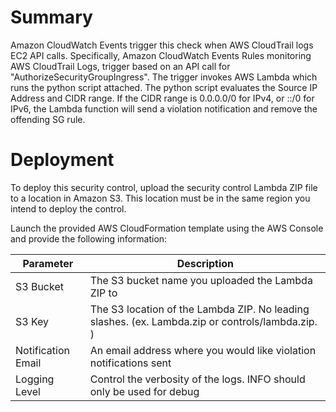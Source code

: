 Summary
========
Amazon CloudWatch Events trigger this check when AWS CloudTrail logs EC2 API calls. Specifically, Amazon CloudWatch Events Rules monitoring AWS CloudTrail Logs, trigger based on an API call for "AuthorizeSecurityGroupIngress". The trigger invokes AWS Lambda which runs the python script attached. The python script evaluates the Source IP Address and CIDR range. If the CIDR range is 0.0.0.0/0 for IPv4, or ::/0 for IPv6, the Lambda function will send a violation notification and remove the offending SG rule.

Deployment
==========

To deploy this security control, upload the security control Lambda ZIP file to a location in Amazon S3. This location must be in the same region you intend to deploy the control.

Launch the provided AWS CloudFormation template using the AWS Console and provide the following information:

  | Parameter            | Description
  | -------------------- | --------------------------------------------------------------------------------------------------
  | S3 Bucket            | The S3 bucket name you uploaded the Lambda ZIP to
  | S3 Key               | The S3 location of the Lambda ZIP. No leading slashes. (ex. Lambda.zip or controls/lambda.zip. )
  | Notification Email   | An email address where you would like violation notifications sent
  | Logging Level        | Control the verbosity of the logs. INFO should only be used for debug
